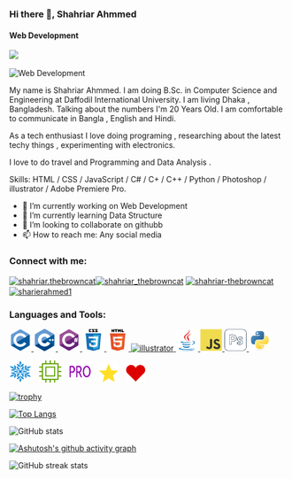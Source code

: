 ### Hi there 👋, Shahriar Ahmmed
#### Web Development 



<p align="left"> <img src="https://www.facebook.com/share/12JAYYgag98/?mibextid=xfxF2i"> </p>

![Web Development ](https://scontent.fdac138-1.fna.fbcdn.net/v/t39.30808-6/328626254_956909441877420_1617260337356723835_n.jpg?stp=c0.47.526.526a_dst-jpg_p526x296&_nc_cat=100&ccb=1-7&_nc_sid=09cbfe&_nc_eui2=AeGMsZ7mhXho3TZqD999vvhHcDpWCM9UXidwOlYIz1ReJ9Mra4f73fAWMBNGjkhIOZ2J0Z2cr3hGjv_G-GyTbn-Q&_nc_ohc=QExPpQtrQOEAX-Zxw7m&_nc_ht=scontent.fdac138-1.fna&oh=00_AfDduGDjd8215dK4MFeI8yIVhUMzDAT6FS5DFTIzeSLZIQ&oe=64BEECAC)

My name is Shahriar Ahmmed. I am doing B.Sc. in Computer Science and Engineering at Daffodil International University. I am living Dhaka , Bangladesh. Talking about the numbers I'm 20 Years Old. I am comfortable to communicate in Bangla , English and Hindi.

As a tech enthusiast I love doing programing , researching about the latest techy things , experimenting with electronics. 

I love to do travel and Programming and Data Analysis .

Skills: HTML / CSS / JavaScript / C# / C+ /  C++ / Python / Photoshop / illustrator /  Adobe Premiere Pro.

- 🔭 I’m currently working on Web Development   
- 🌱 I’m currently learning Data Structure 
- 👯 I’m looking to collaborate on githubb 
- 📫 How to reach me: Any social media 


<h3 align="left">Connect with me:</h3>
<a href="https://fb.com/shahriar.thebrowncat" target="blank"><img align="center" src="https://raw.githubusercontent.com/rahuldkjain/github-profile-readme-generator/master/src/images/icons/Social/facebook.svg" alt="shahriar.thebrowncat" height="30" width="40" /></a><a href="https://instagram.com/shahriar_thebrowncat" target="blank"><img align="center" src="https://raw.githubusercontent.com/rahuldkjain/github-profile-readme-generator/master/src/images/icons/Social/instagram.svg" alt="shahriar_thebrowncat" height="30" width="40" /></a> <a href="https://linkedin.com/in/shahriar-thebrowncat" target="blank"><img align="center" src="https://raw.githubusercontent.com/rahuldkjain/github-profile-readme-generator/master/src/images/icons/Social/linked-in-alt.svg" alt="shahriar-thebrowncat" height="30" width="40" /></a>  <a href="https://twitter.com/sharierahmed1" target="blank"><img align="center" src="https://raw.githubusercontent.com/rahuldkjain/github-profile-readme-generator/master/src/images/icons/Social/twitter.svg" alt="sharierahmed1" height="30" width="40" /></a>



 <h3 align="left">Languages and Tools:</h3>

<p align="left"> <a href="https://www.cprogramming.com/" target="_blank" rel="noreferrer"> <img src="https://raw.githubusercontent.com/devicons/devicon/master/icons/c/c-original.svg" alt="c" width="40" height="40"/> </a> <a href="https://www.w3schools.com/cpp/" target="_blank" rel="noreferrer"> <img src="https://raw.githubusercontent.com/devicons/devicon/master/icons/cplusplus/cplusplus-original.svg" alt="cplusplus" width="40" height="40"/> </a> <a href="https://www.w3schools.com/cs/" target="_blank" rel="noreferrer"> <img src="https://raw.githubusercontent.com/devicons/devicon/master/icons/csharp/csharp-original.svg" alt="csharp" width="40" height="40"/> </a> <a href="https://www.w3schools.com/css/" target="_blank" rel="noreferrer"> <img src="https://raw.githubusercontent.com/devicons/devicon/master/icons/css3/css3-original-wordmark.svg" alt="css3" width="40" height="40"/> </a> <a href="https://www.w3.org/html/" target="_blank" rel="noreferrer"> <img src="https://raw.githubusercontent.com/devicons/devicon/master/icons/html5/html5-original-wordmark.svg" alt="html5" width="40" height="40"/> </a> <a href="https://www.adobe.com/in/products/illustrator.html" target="_blank" rel="noreferrer"> <img src="https://www.vectorlogo.zone/logos/adobe_illustrator/adobe_illustrator-icon.svg" alt="illustrator" width="40" height="40"/> </a> <a href="https://www.java.com" target="_blank" rel="noreferrer"> <img src="https://raw.githubusercontent.com/devicons/devicon/master/icons/java/java-original.svg" alt="java" width="40" height="40"/> </a> <a href="https://developer.mozilla.org/en-US/docs/Web/JavaScript" target="_blank" rel="noreferrer"> <img src="https://raw.githubusercontent.com/devicons/devicon/master/icons/javascript/javascript-original.svg" alt="javascript" width="40" height="40"/> </a> <a href="https://www.photoshop.com/en" target="_blank" rel="noreferrer"> <img src="https://raw.githubusercontent.com/devicons/devicon/master/icons/photoshop/photoshop-line.svg" alt="photoshop" width="40" height="40"/> </a> <a href="https://www.python.org" target="_blank" rel="noreferrer"> <img src="https://raw.githubusercontent.com/devicons/devicon/master/icons/python/python-original.svg" alt="python" width="40" height="40"/> </a> </p>


<a href='https://archiveprogram.github.com/'><img src='https://raw.githubusercontent.com/acervenky/animated-github-badges/master/assets/acbadge.gif' width='40' height='40'></a> <a href='https://docs.github.com/en/developers'><img src='https://raw.githubusercontent.com/acervenky/animated-github-badges/master/assets/devbadge.gif' width='40' height='40'></a> <a href='https://github.com/pricing'><img src='https://raw.githubusercontent.com/acervenky/animated-github-badges/master/assets/pro.gif' width='40' height='40'></a> <a href='https://stars.github.com/'><img src='https://raw.githubusercontent.com/acervenky/animated-github-badges/master/assets/starbadge.gif' width='35' height='35'></a> <a href='https://docs.github.com/en/github/supporting-the-open-source-community-with-github-sponsors'><img src='https://raw.githubusercontent.com/acervenky/animated-github-badges/master/assets/sponsorbadge.gif' width='35' height='35'></a> 

[![trophy](https://github-profile-trophy.vercel.app/?username=ShahriarTbc)](https://github.com/ryo-ma/github-profile-trophy)

[![Top Langs](https://github-readme-stats.vercel.app/api/top-langs/?username=ShahriarTbc)](https://github.com/anuraghazra/github-readme-stats)

![GitHub stats](https://github-readme-stats.vercel.app/api?username=ShahriarTbc&show_icons=true&count_private=true)  

[![Ashutosh's github activity graph](https://github-readme-activity-graph.vercel.app/graph?username=ShahriarTbc&bg_color=e3e3e3&color=000000&line=0cc048&point=345544&area=true&hide_border=true)](https://github.com/ashutosh00710/github-readme-activity-graph) 

<!--[GitHub metrics](https://metrics.lecoq.io/ShahriarTbc)-->

![GitHub streak stats](https://streak-stats.demolab.com/?user=ShahriarTbc)  

<!--![Profile views](https://gpvc.arturio.dev/ShahriarTbc)-->
